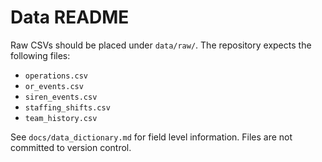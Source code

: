 # Data README

Raw CSVs should be placed under `data/raw/`. The repository expects the following files:
- `operations.csv`
- `or_events.csv`
- `siren_events.csv`
- `staffing_shifts.csv`
- `team_history.csv`

See `docs/data_dictionary.md` for field level information. Files are not committed to version control.
